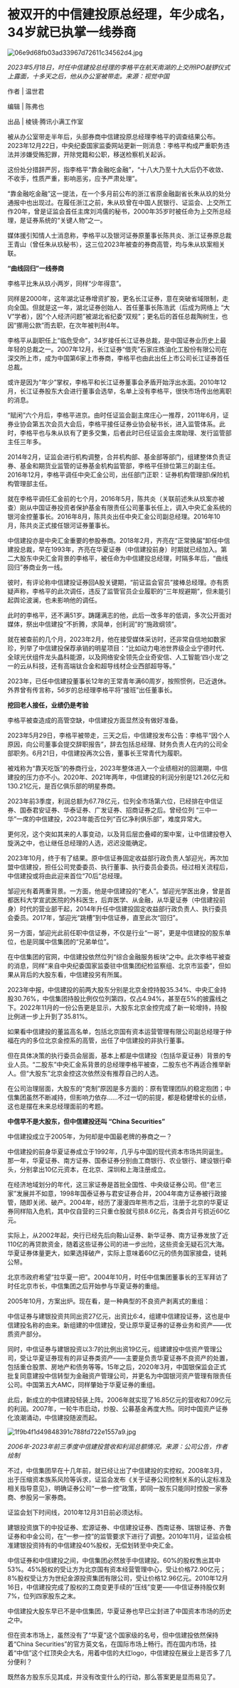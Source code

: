 # 被双开的中信建投原总经理，年少成名，34岁就已执掌一线券商

![06e9d68fb03ad33967d72611c34562d4.jpg](https://raw.githubusercontent.com/qqhsx/qqnews_image/main/2024/01/03/被双开的中信建投原总经理，年少成名，34岁就已执掌一线券商/06e9d68fb03ad33967d72611c34562d4.jpg)

_2023年5月18日，时任中信建投总经理的李格平在航天南湖的上交所IPO敲锣仪式上露面，十多天之后，他从办公室被带走。来源：视觉中国_

作者 | 温世君

编辑 | 陈弗也

出品 | 棱镜·腾讯小满工作室

被从办公室带走半年后，头部券商中信建投原总经理李格平的调查结果公布。2023年12月22日，中央纪委国家监委网站更新一则消息：李格平构成严重职务违法并涉嫌受贿犯罪，开除党籍和公职，移送检察机关起诉。

这份处分措辞严厉，指李格平“靠金融吃金融”，“十八大乃至十九大后仍不收敛、不收手，性质严重，影响恶劣，应予严肃处理”。

“靠金融吃金融”这一提法，在一个多月前公布的浙江省原金融副省长朱从玖的处分通报中也出现过。在履任浙江之前，朱从玖曾在中国人民银行、证监会、上交所工作20年，曾是证监会首任主席刘鸿儒的秘书，2000年35岁时被任命为上交所总经理，是证券系统的“关键人物”之一。

媒体援引知情人士消息称，李格平以及银河证券原董事长陈共炎、浙江证券原总裁王青山（曾任朱从玖秘书），这三位2023年被查的券商高管，均与朱从玖案相关联。

**“曲线回归”一线券商**

李格平比朱从玖小两岁，同样“少年得意”。

同样是2000年，这年湖北证券增资扩股，更名长江证券，意在突破省域限制，走向全国。但就是这一年，湖北证券创始人、首任董事长陈浩武（后成为网络上
“大V”学者），因“个人经济问题”被湖北省纪委“双规”；更名后的首任总裁陶树生，也因“挪用公款”而去职，在次年被判刑4年。

李格平从副职任上“临危受命”，34岁接任长江证券总裁，是中国证券业历史上最年轻的总裁之一。2007年12月，长江证券“借壳”石家庄炼油化工股份有限公司在深交所上市，成为中国第6家上市券商，李格平也由此出任上市公司长江证券首任总裁。

或许是因为“年少”掌权，李格平和长江证券董事会矛盾开始浮出水面。2010年12月，长江证券股东大会进行董事会选举，名单上没有李格平，很快市场传出他离职的消息。

“赋闲”六个月后，李格平进京。由时任证监会副主席庄心一推荐，2011年6月，证券业协会第五次会员大会后，李格平接任证券业协会秘书长，进入监管体系。此时，李格平也与朱从玖有了更多交集，后者此时已任证监会主席助理、发行监管部主任三年多。

2014年2月，证监会进行机构调整，合并机构部、基金部等部门，组建整体负责证券、基金和期货业监管的证券基金机构监管部，李格平任排位第三的副主任。2016年12月，李格平调任中央汇金公司，出任部门正职：证券机构管理部\保险机构管理部主任。

就在李格平调任汇金前的七个月，2016年5月，陈共炎（关联前述朱从玖案亦被查）刚从中国证券投资者保护基金有限责任公司董事长任上，调入中央汇金系统的银河金控董事长。2016年8月，陈共炎出任中央汇金公司副总经理。2016年10月，陈共炎正式接任银河证券董事长。

中信建投亦是中央汇金重要的参股券商。2018年2月，齐亮在“正常换届”卸任中信建投总裁，早在1993年，齐亮在华夏证券（中信建投前身）时期就已经加入。第二大股东中央汇金背景的李格平，被任命为中信建投总经理，时隔多年后，“曲线回归”券商业务一线。

彼时，有评论称中信建投证券回A股关键期，“前证监会官员”接棒总经理。亦有质疑声称，李格平的此次调任，违反了监管官员企业履职的“三年规避期”，但未能引起舆论波澜，也未影响他的调任。

此时的李格平，还不满51岁。踌躇满志的他，此后一改多年的低调，多次公开面对媒体，祭出中信建投“不折腾，求简单，创利润”的“施政纲领”。

就在被查前的几个月，2023年2月，他在接受媒体采访时，还非常自信地如数家珍，列举了中信建投保荐承销的明星项目：“比如动力电池世界级企业宁德时代、全球光伏组件龙头晶科能源，以及网络安全领先企业奇安信、人工智能‘四小龙’之一的云从科技，还有高端钛合金和超导线材企业西部超导等。”

2023年，已任中信建投董事长12年的王常青年满60周岁，按照惯例，已近退休。外界曾有传言称，56岁的总经理李格平将“接班”出任董事长。

**挖回老人接任，业绩仍是考验**

李格平被查造成的高管空缺，中信建投方面显然没有做好准备。

2023年5月29日，李格平被带走，三天之后，中信建投发布公告：李格平“因个人原因，向公司董事会提交辞职报告”，辞去包括总经理、财务负责人在内的公司全部职务。6月21日，中信建投再次公告，董事长王常青代为履职。

被戏称为“靠天吃饭”的券商行业，2023年整体进入一个业绩相对的回潮期，中信建投的压力亦不小。2020年、2021年两年，中信建投的利润分别是121.26亿元和130.21亿元，是百亿俱乐部的明星券商。

2023年前3季度，利润总额为67.78亿元，位列全市场第六位，已经排在中信证券、国泰君安证券、华泰证券、广发证券、招商证券之后。曾经位列
“三中一华”一席的中信建投，2023年能否位列“百亿净利俱乐部”，难度异常大。

更何况，这个突如其来的人事变动，以及背后层峦叠嶂的案中案，让中信建投卷入旋涡之中，也让继任总经理的人选，迟迟没能确定。

2023年10月，终于有了结果。原中信证券固定收益部行政负责人邹迎光，再次加盟中信建投，担任公司党委委员、执行董事、执行委员会委员。经过相关流程后，中信建投或将由此迎来首位“70后”总经理。

邹迎光有着两重背景。一方面，他是中信建投的“老人”。邹迎光学医出身，曾是首都医科大学宣武医院的外科医生，后弃医学、从金融，从华夏证券（中信建投前身）时代的营业部干起，2014年升任中信建投固定收益部行政负责人、执行委员会委员。2017年，邹迎光“跳槽”到中信证券，直至此次“回归”。

另一方面，邹迎光此前任职中信证券，不仅是行业“一哥”，更是中信建投的股东单位，也是同属中信集团的“兄弟单位”。

在中信集团的官网，中信建投依然位列“综合金融服务板块”之中。此次李格平被查的消息，同样“来自中央纪委国家监委驻中信集团纪检监察组、北京市监委”，但如果从背后的大股东看，中信建投另有所属。

2023年中报，中信建投的前两大股东分别是北京金控持股35.34%、中央汇金持股30.76%，中信集团持股比例仅位列第四，仅占4.94%，甚至在5%的披露线之下。2022年11月的一份公告更是显示，大股东北京金控完成了新一轮增持，持股比例进一步上升到了35.81%。

如果看中信建投的董监高名单，包括北京国有资本运营管理有限公司副总经理于仲福在内的多位北京金控系的高管，出任了中信建投的非执行董事。

但在具体决策的执行委员会层面，基本上都是中信建投（包括华夏证券）背景的专业人员。“二股东”中央汇金系背景的总经理李格平被查，二股东也不再适合推举新人。但“大股东”北京金控这次依然没有推荐自己的人选。

在公司治理层面，大股东的“克制”原因是多方面的：原有管理团队的稳定抱团；中信集团虽然不断减持，但影响力依存……不过一切的前提，都是稳健增长的业绩，这也是摆在未来总经理面前的考题。

**中信早不是大股东，但中信建投还叫 “China Securities”**

中信建投成立于2005年，为何却是中国最老牌的券商之一？

中信建投的前身华夏证券成立于1992年，几乎与中国的现代资本市场共同诞生。那一年，华夏证券、南方证券、国泰证券分别由工商银行、农业银行、建设银行牵头，分别拿出10亿元资本，在北京、深圳和上海注册成立。

在经济地域划分的年代，这三家证券是首批全国性、中央级证券公司。但“老三家”发展并不如意，1998年国泰证券与君安证券合并，2004年南方证券被行政接管，随即关闭、破产。2004年，经历了漫漫四年熊市之后，注册于北京的华夏证券同样陷入危机，其中仅自营的三只重仓股就亏损8.6亿元，各类合并亏损近60亿元。

实际上，从2002年起，央行已经先后向鞍山证券、新华证券、南方证券发放了近110亿的再贷款资金，随着这些证券公司的进一步出险，这些资金无疑石沉大海。华夏证券体量更大，如果选择破产，实际上意味着60亿元的债务国家接盘，徒耗公帑。

北京市政府希望“拉华夏一把”。2004年10月，时任中信集团董事长的王军拜访了时任北京市长，中信集团之后开始参与华夏证券的重组。

2005年10月，方案出炉。现在看，是一种典型的不良资产剥离式的重组：

中信证券与建银投资共同出资27亿元，出资比6:4，组建中信建投证券，这也是中信建投名称的由来。新组建的中信建投，受让原华夏证券的证券业务和资产——优质资产部分。

同时，中信证券与建银投资以3:7的比例出资19亿元，组建建投中信资产管理公司，受让华夏证券现有的非证券类资产——主要是负责华夏证券不良资产的处置，包括重仓股票、房地产和债务等等。15年之后，2020年3月，中国银保监会正式批复同意建投中信转型为金融资产管理公司，并更名为中国银河资产管理有限责任公司。中国第五大AMC，同样肇始于华夏证券的重组。

此后，新成立的中信建投轻装上阵。2006年就实现了16.85亿元的营收和7.09亿元的利润。2007年，一轮牛市启动，炒股、公募基金再度大热。同时中国资产证券化浪潮涌动，中信建投随波而起。

![1f9b4f1d49848391c788fd722e1557a9.jpg](https://raw.githubusercontent.com/qqhsx/qqnews_image/main/2024/01/03/被双开的中信建投原总经理，年少成名，34岁就已执掌一线券商/1f9b4f1d49848391c788fd722e1557a9.jpg)

_2006年-2023年前三季度中信建投营收和利润总额情况。来源：公司公告，作者绘制_

不过，中信集团早在十几年前，就已经让出了中信建投的实控权。2008年3月，出于压缩资本族系风险等诉求，证监会发布《关于证券公司控制关系的认定标准及相关指导意见》，明确证券公司“一参一控”政策，即同一股东只能同时控股一家券商、参股另一家券商。

证监会划下时间线，2010年12月31日前必须达标。

建银投资旗下的中投证券、宏源证券、中信建投证券、西南证券、瑞银证券、齐鲁证券和中金公司，在“一参一控”的监管要求下进行了调整。2010年11月，证监会核准建银投资持有的中信建投40%股权，无偿划转至中央汇金。

中信证券和中信建投之间，中信集团必然放手中信建投。60%的股权售出其中53%。45%股权的受让方为北京国有资本经营管理中心，受让价格72.90亿元；8%股权受让方为世纪金源投资集团有限公司，受让价格12.96亿元。2010年12月16日，中信建投完成了股权的工商变更手续的“压线”变更——中信证券持股仅剩7%，位列四家股东之末。

中信建投大股东早已不是中信集团，华夏证券也早已尘封进了中国资本市场的历史之中。

但在资本市场上，虽然没有了“华夏”这个国家级的名号，但中信建投依然保持着“China
Securities”的官方英文名，在国际市场上畅行。而在国内市场，挂着“中信”这个红顶央企大名，用着中信的大红logo，中信建投在展业上是否多了几分便利？

既然各方股东乐见其成，并没有改变什么的行动，那么答案更是显而易见了。

